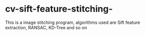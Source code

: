 # cv-sift-feature-stitching-
This is a image stitching program, algorithms used are Sift feature extraction, RANSAC, KD-Tree and so on 
